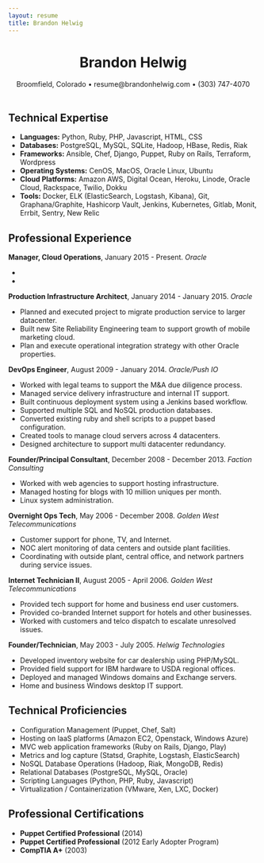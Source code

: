 ```yaml
---
layout: resume
title: Brandon Helwig
---
```


<h1 style="text-align:center;">Brandon Helwig</h1>
<div style="text-align:center;">
  Broomfield, Colorado &bull; resume@brandonhelwig.com &bull; (303) 747-4070
</div>
<br />

## Technical Expertise  

* **Languages:** Python, Ruby, PHP, Javascript, HTML, CSS
* **Databases:** PostgreSQL, MySQL, SQLite, Hadoop, HBase, Redis, Riak
* **Frameworks:** Ansible, Chef, Django, Puppet, Ruby on Rails, Terraform, Wordpress
* **Operating Systems:** CenOS, MacOS, Oracle Linux, Ubuntu
* **Cloud Platforms:** Amazon AWS, Digital Ocean, Heroku, Linode, Oracle Cloud, Rackspace, Twilio, Dokku
* **Tools:** Docker, ELK (ElasticSearch, Logstash, Kibana), Git, Graphana/Graphite, Hashicorp Vault, Jenkins, Kubernetes, Gitlab, Monit, Errbit, Sentry, New Relic

## Professional Experience

**Manager, Cloud Operations**, January 2015 - Present. *Oracle*

  *
  *

**Production Infrastructure Architect**, January 2014 - January 2015. *Oracle*

  * Planned and executed project to migrate production service to larger datacenter.
  * Built new Site Reliability Engineering team to support growth of mobile marketing cloud.
  * Plan and execute operational integration strategy with other Oracle properties.

**DevOps Engineer**, August 2009 - January 2014. *Oracle/Push IO*

  * Worked with legal teams to support the M&A due diligence process.
  * Managed service delivery infrastructure and internal IT support.
  * Built continuous deployment system using a Jenkins based workflow.
  * Supported multiple SQL and NoSQL production databases.
  * Converted existing ruby and shell scripts to a puppet based configuration.
  * Created tools to manage cloud servers across 4 datacenters.
  * Designed architecture to support multi datacenter redundancy.

**Founder/Principal Consultant**, December 2008 - December 2013. *Faction Consulting*

  * Worked with web agencies to support hosting infrastructure.
  * Managed hosting for blogs with 10 million uniques per month.
  * Linux system administration.

**Overnight Ops Tech**, May 2006 - December 2008. *Golden West Telecommunications*

  * Customer support for phone, TV, and Internet.
  * NOC alert monitoring of data centers and outside plant facilities.
  * Coordinating with outside plant, central office, and network partners during service issues.

**Internet Technician II**, August 2005 - April 2006. *Golden West Telecommunications*

  * Provided tech support for home and business end user customers.
  * Provided co-branded Internet support for hotels and other businesses.
  * Worked with customers and telco dispatch to escalate unresolved issues.

**Founder/Technician**, May 2003 - July 2005. *Helwig Technologies*

  * Developed inventory website for car dealership using PHP/MySQL.
  * Provided field support for IBM hardware to USDA regional offices.
  * Deployed and managed Windows domains and Exchange servers.
  * Home and business Windows desktop IT support.

## Technical Proficiencies

  * Configuration Management (Puppet, Chef, Salt)
  * Hosting on IaaS platforms (Amazon EC2, Openstack, Windows Azure)
  * MVC web application frameworks (Ruby on Rails, Django, Play)
  * Metrics and log capture (Statsd, Graphite, Logstash, ElasticSearch)
  * NoSQL Database Operations (Hadoop, Riak, MongoDB, Redis)
  * Relational Databases (PostgreSQL, MySQL, Oracle)
  * Scripting Languages (Python, PHP, Ruby, Javascript)
  * Virtualization / Containerization (VMware, Xen, LXC, Docker)

## Professional Certifications
  * **Puppet Certified Professional** (2014)
  * **Puppet Certified Professional** (2012 Early Adopter Program)
  * **CompTIA A+** (2003)
